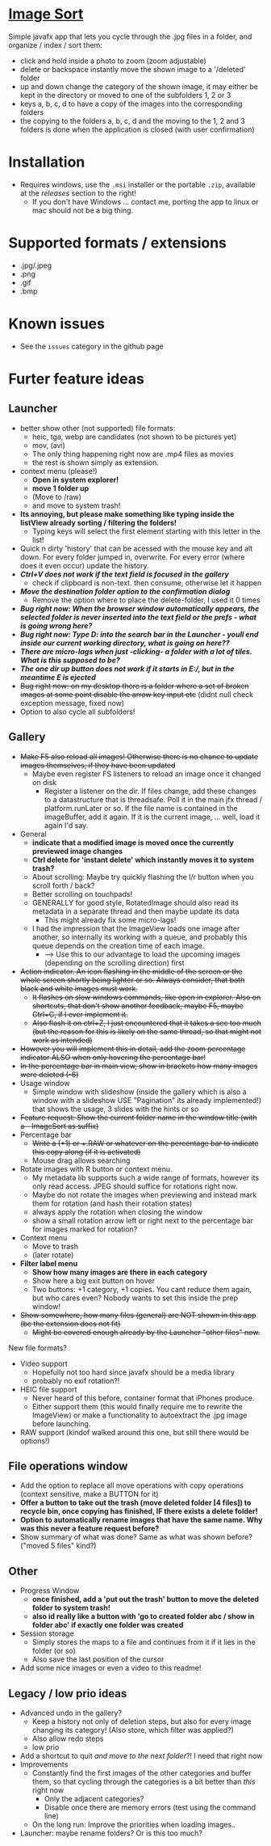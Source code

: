 # [Image Sort](https://github.com/Racopokemon/ImageSort)

Simple javafx app that lets you cycle through the .jpg files in a folder, and organize / index / sort them: 
* click and hold inside a photo to zoom (zoom adjustable)
* delete or backspace instantly move the shown image to a '/deleted' folder
* up and down change the category of the shown image, it may either be kept in the directory or moved to one of the subfolders 1, 2 or 3
* keys a, b, c, d to have a copy of the images into the corresponding folders
* the copying to the folders a, b, c, d and the moving to the 1, 2 and 3 folders is done when the application is closed (with user confirmation)

# Installation
* Requires windows, use the `.msi` installer or the portable `.zip`, available at the *releases* section to the right! 
  * If you don't have Windows ... contact me, porting the app to linux or mac should not be a big thing. 

# Supported formats / extensions
* .jpg/.jpeg
* .png
* .gif
* .bmp

# Known issues
* See the `issues` category in the github page

# Furter feature ideas

## Launcher
* better show other (not supported) file formats: 
  * heic, tga, webp are candidates (not shown to be pictures yet)
  * mov, (avi)
  * The only thing happening right now are .mp4 files as movies
  * the rest is shown simply as extension. 
* context menu (please!)
  * **Open in system explorer!**
  * **move 1 folder up**
  * (Move to /raw)
  * and move to system trash!
* **Its annoying, but please make something like typing inside the listView already sorting / filtering the folders!**
  * Typing keys will select the first element starting with this letter in the list!
* Quick n dirty 'history' that can be acessed with the mouse key and alt down. For every folder jumped in, overwrite. For every error (where does it even occur) update the history. 
* ***Ctrl+V does not work if the text field is focused in the gallery***
  * check if clipboard is non-text. then consume, otherwise let it happen
* ***Move the destination folder option to the confirmation dialog***
  * Remove the option where to place the delete-folder, I used it 0 times
* ***Bug right now: When the browser window automatically appears, the selected folder is never inserted into the text field or the prefs - what is going wrong here?***
* ***Bug right now: Type D: into the search bar in the Launcher - youll end inside our current working directory, what is going on here??***
* ***There are micro-lags when just -clicking- a folder with a lot of tiles. What is this supposed to be?***
* ***The one dir up button does not work if it starts in E:/, but in the meantime E is ejected***
* ~~Bug right now: on my desktop there is a folder where a set of broken images at some point disable the arrow key input etc~~ (didnt null check exception message, fixed now)
* Option to also cycle all subfolders!
  
## Gallery
* ~~Make F5 also reload all images! Otherwise there is no chance to update images themselves, if they have been updated~~
  * Maybe even register FS listeners to reload an image once it changed on disk
    * Register a listener on the dir. If files change, add these changes to a datastructure that is threadsafe. Poll it in the main jfx thread / platform.runLater or so. If the file name is contained in the imageBuffer, add it again. If it is the current image, ... well, load it again I'd say. 
* General
  * **indicate that a modified image is moved once the currently previewed image changes**
  * **Ctrl delete for 'instant delete' which instantly moves it to system trash?**
  * About scrolling: Maybe try quickly flashing the l/r button when you scroll forth / back?
  * Better scrolling on touchpads! 
  * GENERALLY for good style, RotatedImage should also read its metadata in a separate thread and then maybe update its data
    * This might already fix some micro-lags! 
  * I had the impression that the ImageView loads one image after another, so internally its working with a queue, and probably this queue depends on the creation time of each image. 
    * --> Use this to our advantage to load the upcoming images (depending on the scrolling direction) first
* ~~Action indicator. An icon flashing in the middle of the screen or the whole screen shortly being lighter or so. Always consider, that both black and white images must work.~~
  * ~~It flashes on slow windows commands, like open in explorer. Also on shortcuts, that don't show another feedback, maybe F5, maybe Ctrl+C, if I ever implement it.~~
  * ~~Also flash it on ctrl+Z, I just encountered that it takes a sec too much (but the reason for this is likely on the same thread, so that might not work as intended)~~
* ~~However you will implement this in detail, add the zoom percentage indicator ALSO when only hovering the percentage bar!~~
* ~~In the percentage bar in main view, show in brackets how many images were deleted (-6)~~
* Usage window
  * Simple window with slideshow (inside the gallery which is also a window with a slideshow USE "Pagination" its already implemented!) that shows the usage, 3 slides with the hints or so
* ~~Feature request: Show the current folder name in the window title (with a - ImageSort as suffix)~~
* Percentage bar
  * ~~Write a (+1) or +.RAW or whatever on the percentage bar to indicate this copy along (if it is activated)~~
  * Mouse drag allows searching
* Rotate images with R button or context menu. 
  * My metadata lib supports such a wide range of formats, however its only read access. JPEG should suffice for rotations right now. 
  * Maybe do not rotate the images when previewing and instead mark them for rotation (and hash their rotation states)
  * always apply the rotation when closing the window
  * show a small rotation arrow left or right next to the percentage bar for images marked for rotation? 
* Context menu
  * Move to trash
  * (later rotate)
* **Filter label menu**
  * **Show how many images are there in each category**
  * Show here a big exit button on hover
  * Two buttons: +1 category, +1 copies. You cant reduce them again, but who cares even? Nobody wants to set this inside the prep window! 
* ~~Show somewhere, how many files (general) are NOT shown in this app (bc the extension does not fit)~~
  * ~~Might be covered enough already by the Launcher "other files" now.~~

New file formats?
* Video support
  * Hopefully not too hard since javafx should be a media library
  * probably no exif rotation?!
* HEIC file support
  * Never heard of this before, container format that iPhones produce. 
  * Either support them (this would finally require me to rewrite the ImageView) or make a functionality to autoextract the .jpg image before launching. 
* RAW support (kindof walked around this one, but still there would be options!)

## File operations window
  * Add the option to replace all move operations with copy operations (context sensitive, make a BUTTON for it)
  * **Offer a button to take out the trash (move deleted folder \[4 files\]) to recycle bin, once copying has finished, IF there exists a delete folder!** 
  * **Option to automatically rename images that have the same name. Why was this never a feature request before?**
  * Show summary of what was done? Same as what was shown before? ("moved 5 files" kind?)

## Other
* Progress Window
  * **once finished, add a 'put out the trash' button to move the deleted folder to system trash!**
  * **also id really like a button with 'go to created folder abc / show in folder abc' if exactly one folder was created**
* Session storage
  * Simply stores the maps to a file and continues from it if it lies in the folder (or so)
  * Also save the last position of the cursor
* Add some nice images or even a video to this readme! 

## Legacy / low prio ideas
* Advanced undo in the gallery? 
    * Keep a history not only of deletion steps, but also for every image changing its category! (Also store, which filter was applied?)
    * Also allow redo steps
    * low prio
* Add a shortcut to quit *and move to the next folder*?! I need that right now
* Improvements
  * Constantly find the first images of the other categories and buffer them, so that cycling through the categories is a bit better than *this* right now
    * Only the adjacent categories?
    * Disable once there are memory errors (test using the command line)
  * On the long run: Improve the priorities when loading images..
* Launcher: maybe rename folders? Or is this too much? 


